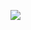 



![](https://raw.githubusercontent.com/datctran/SocializR/master/FinalProjectSocialzR/Images/PizzaSnip.PNG)
